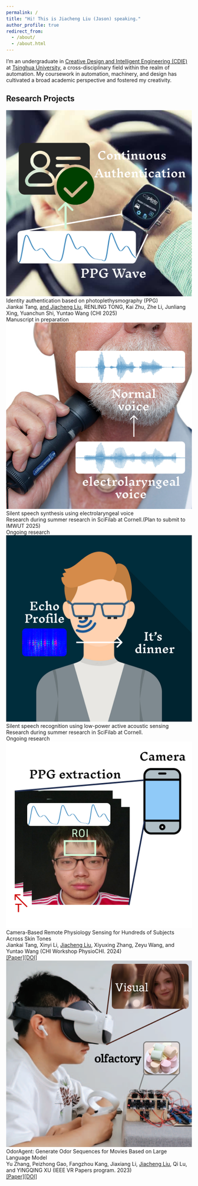 ```yaml
---
permalink: /
title: "Hi! This is Jiacheng Liu (Jason) speaking."
author_profile: true
redirect_from: 
  - /about/
  - /about.html
---
```


I’m an undergraduate in [Creative Design and Intelligent Engineering (CDIE)](https://www.xyc.tsinghua.edu.cn/en/info/1111/1374.htm) at [Tsinghua University](https://www.tsinghua.edu.cn/en/index.htm), a cross-disciplinary field within the realm of automation. My coursework in automation, machinery, and design has cultivated a broad academic perspective and fostered my creativity.

<h2 id='Research Projects'>Research Projects</h2>

<div class="project">
  <img src="/images/PPGA.png" alt="Project Image" class="project-image">
  <div class="project-description">
    <div class="project-title">Identity authentication based on photoplethysmography (PPG)</div>
    <div class="project-authors">Jiankai Tang, <u>and Jiacheng Liu</u>, RENLING TONG, Kai Zhu, Zhe Li, Junliang Xing, Yuanchun Shi, Yuntao Wang (CHI 2025)</div>
    <div class="project-authors">Manuscript in preparation</div>
  </div>
</div>

<div class="project">
  <img src="/images/SSS.png" alt="Project Image" class="project-image">
  <div class="project-description">
    <div class="project-title">Silent speech synthesis using electrolaryngeal voice</div>
<!--     <div class="project-authors">Jiankai Tang, <u>and Jiacheng Liu</u>, RENLING TONG, Kai Zhu, Zhe Li, Junliang Xing, Yuanchun Shi, Yuntao Wang (Manuscript in preparation)</div> -->
    <div class="project-authors">Research during summer research in SciFilab at Cornell.(Plan to submit to IMWUT 2025)</div>
    <div class="project-authors">Ongoing research</div>
  </div>
</div>

<div class="project">
  <img src="/images/SSR.png" alt="Project Image" class="project-image">
  <div class="project-description">
    <div class="project-title">Silent speech recognition using low-power active acoustic sensing</div>
<!--     <div class="project-authors">Jiankai Tang, <u>and Jiacheng Liu</u>, RENLING TONG, Kai Zhu, Zhe Li, Junliang Xing, Yuanchun Shi, Yuntao Wang (Manuscript in preparation)</div> -->
    <div class="project-authors">Research during summer research in SciFilab at Cornell.</div>
    <div class="project-authors">Ongoing research</div>
  </div>
</div>

<div class="project">
  <img src="/images/rPPg.png" alt="Project Image" class="project-image">
  <div class="project-description">
    <div class="project-title">Camera-Based Remote Physiology Sensing for Hundreds of Subjects Across Skin Tones</div>
    <div class="project-authors">Jiankai Tang, Xinyi Li, <u>Jiacheng Liu</u>, Xiyuxing Zhang, Zeyu Wang, and Yuntao Wang (CHI Workshop PhysioCHI. 2024)</div>
    <div class="project-links"><a href="assets/2404.05003v1.pdf">[Paper]</a><a href="https://doi.org/10.48550/arXiv.2404.05003">[DOI]</a> </div>
  </div>
</div>

<div class="project">
  <img src="/images/Odor.png" alt="Project Image" class="project-image">
  <div class="project-description">
    <div class="project-title">OdorAgent: Generate Odor Sequences for Movies Based on Large Language Model</div>
    <div class="project-authors">Yu Zhang, Peizhong Gao, Fangzhou Kang, Jiaxiang Li, <u>Jiacheng Liu</u>, Qi Lu, and YINGQING XU (IEEE VR Papers program. 2023)</div>
    <div class="project-links"><a href="assets/OdorAgent_Generate_Odor_Sequences_for_Movies_Based_on_Large_Language_Model.pdf">[Paper]</a><a href="https://doi.org/10.1109/VR58804.2024.00034">[DOI]</a> </div>
  </div>
</div>
